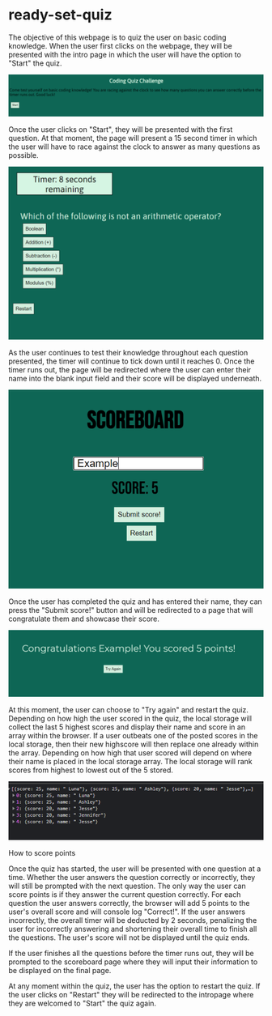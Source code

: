 # ready-set-quiz
The objective of this webpage is to quiz the user on basic coding knowledge.  When the user first clicks on the webpage, they will be presented with the intro page in which the user will have the option to "Start" the quiz.

![Getting Started](https://raw.githubusercontent.com/pazjenni04/ready-set-quiz/main/images/Intro-page.PNG)

Once the user clicks on "Start", they will be presented with the first question.  At that moment, the page will present a 15 second timer in which the user will have to race against the clock to answer as many questions as possible.

![In this image, the timer is displayed as the first question is presented to the user.  The timer will continue on to display as each question progresses.](https://raw.githubusercontent.com/pazjenni04/ready-set-quiz/main/images/timer-img.PNG)

As the user continues to test their knowledge throughout each question presented, the timer will continue to tick down until it reaches 0.  Once the timer runs out, the page will be redirected where the user can enter their name into the blank input field and their score will be displayed underneath. 

![In this image, the user will input their name into the blank field.  Their current score will be displayed underneath.](https://raw.githubusercontent.com/pazjenni04/ready-set-quiz/main/images/scoreboard-input-name.PNG)


Once the user has completed the quiz and has entered their name, they can press the "Submit score!" button and will be redirected to a page that will congratulate them and showcase their score.

![In this image, once the user has inputted their name in the field, the page will then display their name and their score](https://raw.githubusercontent.com/pazjenni04/ready-set-quiz/main/images/last-page.PNG)
 
At this moment, the user can choose to "Try again" and restart the quiz.  Depending on how high the user scored in the quiz, the local storage will collect the last 5 highest scores and display their name and score in an array within the browser.  If a user outbeats one of the posted scores in the local storage, then their new highscore will then replace one already within the array.  Depending on how high that user scored will depend on where their name is placed in the local storage array.  The local storage will rank scores from highest to lowest out of the 5 stored.

![In this image, you will see that the browser stores the last 5 highest scores in the local storage](https://raw.githubusercontent.com/pazjenni04/ready-set-quiz/main/images/local-storage.PNG)

How to score points

Once the quiz has started, the user will be presented with one question at a time.  Whether the user answers the question correctly or incorrectly, they will still be prompted with the next question.  The only way the user can score points is if they answer the current question correctly.  For each question the user answers correctly, the browser will add 5 points to the user's overall score and will console log "Correct!".  If the user answers incorrectly, the overall timer will be deducted by 2 seconds, penalizing the user for incorrectly answering and shortening their overall time to finish all the questions.  The user's score will not be displayed until the quiz ends.

If the user finishes all the questions before the timer runs out, they will be prompted to the scoreboard page where they will input their information to be displayed on the final page.

At any moment within the quiz, the user has the option to restart the quiz.  If the user clicks on "Restart" they will be redirected to the intropage where they are welcomed to "Start" the quiz again.




